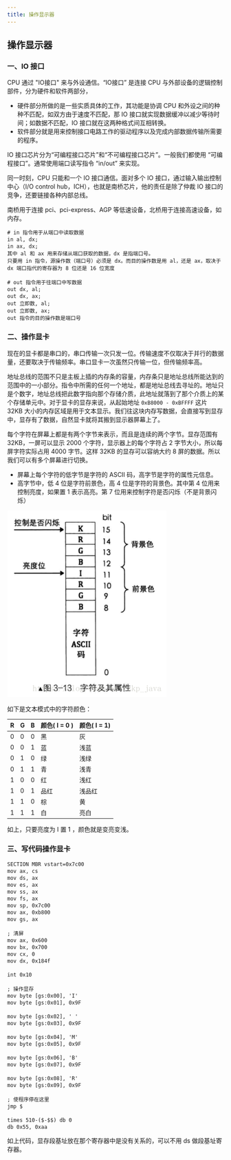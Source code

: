 ```yaml
---
title: 操作显示器
---
```


## 操作显示器

### 一、IO 接口

CPU 通过 "IO接口" 来与外设通信。“IO接口” 是连接 CPU 与外部设备的逻辑控制部件，分为硬件和软件两部分，

- 硬件部分所做的是一些实质具体的工作，其功能是协调 CPU 和外设之间的种种不匹配，如双方由于速度不匹配，那 IO 接口就实现数据缓冲以减少等待时间；如数据不匹配，IO 接口就在这两种格式间互相转换。
- 软件部分就是用来控制接口电路工作的驱动程序以及完成内部数据传输所需要的程序。

IO 接口芯片分为“可编程接口芯片”和“不可编程接口芯片”。一般我们都使用 “可编程接口”。通常使用端口读写指令 “in/out” 来实现。

同一时刻，CPU 只能和一个 IO 接口通信。面对多个 IO 接口，通过输入输出控制中心（I/O control hub，ICH），也就是南桥芯片，他的责任是除了仲裁 IO 接口的竞争，还要链接各种内部总线。

南桥用于连接 pci、pci-express、AGP 等低速设备，北桥用于连接高速设备，如内存。

```
# in 指令用于从端口中读取数据
in al, dx;
in ax, dx;
其中 al 和 ax 用来存储从端口获取的数据，dx 是指端口号。
只要用 in 指令，源操作数（端口号）必须是 dx。而目的操作数是用 al，还是 ax，取决于 dx 端口指代的寄存器为 8 位还是 16 位宽度

# out 指令用于往端口中写数据
out dx, al;
out dx, ax;
out 立即数, al;
out 立即数, ax;
out 指令的目的操作数是端口号
```

### 二、操作显卡

现在的显卡都是串口的，串口传输一次只发一位。传输速度不仅取决于并行的数据量，还要取决于传输频率。串口显卡一次虽然只传输一位，但传输频率高。

地址总线的范围不只是主板上插的内存条的容量，内存条只是地址总线所能达到的范围中的一小部分。指令中所需的任何一个地址，都是地址总线去寻址的。地址只是个数字，地址总线把此数字指向那个存储介质，此地址就落到了那个介质上的某个存储单元中。对于显卡的显存来说，从起始地址 `0xB8000 - 0xBFFFF` 这片 32KB 大小的内存区域是用于文本显示。我们往这块内存写数据，会直接写到显存中，显存有了数据，自然显卡就将其搬到显示器屏幕上了。

每个字符在屏幕上都是有两个字节来表示，而且是连续的两个字节。显存范围有 32KB，一屏可以显示 2000 个字符，显示器上的每个字符占 2 字节大小，所以每屏字符实际占用 4000 字节。这样 32KB 的显存可以容纳大约 8 屏的数据。所以我们可以有多个屏幕进行切换。

- 屏幕上每个字符的低字节是字符的 ASCII 码，高字节是字符的属性元信息。
- 高字节中，低 4 位是字符前景色，高 4 位是字符的背景色。其中第 4 位用来控制亮度，如果置 1 表示高亮。第 7 位用来控制字符是否闪烁（不是背景闪烁）

![](./image/字符及其属性.png)

如下是文本模式中的字符颜色：

| R    | G    | B    | 颜色( I = 0 ) | 颜色( I = 1) |
| ---- | ---- | ---- | ------------- | ------------ |
| 0    | 0    | 0    | 黑            | 灰           |
| 0    | 0    | 1    | 蓝            | 浅蓝         |
| 0    | 1    | 0    | 绿            | 浅绿         |
| 0    | 1    | 1    | 青            | 浅青         |
| 1    | 0    | 0    | 红            | 浅红         |
| 1    | 0    | 1    | 品红          | 浅品红       |
| 1    | 1    | 0    | 棕            | 黄           |
| 1    | 1    | 1    | 白            | 亮白         |

如上，只要亮度为 I 置 1 ，颜色就是变亮变浅。

### 三、写代码操作显卡

```
SECTION MBR vstart=0x7c00
mov ax, cs
mov ds, ax
mov es, ax
mov ss, ax
mov fs, ax
mov sp, 0x7c00
mov ax, 0xb800
mov gs, ax 

; 清屏
mov ax, 0x600
mov bx, 0x700
mov cx, 0
mov dx, 0x184f

int 0x10

; 操作显存
mov byte [gs:0x00], 'I'
mov byte [gs:0x01], 0x9F

mov byte [gs:0x02], ' '
mov byte [gs:0x03], 0x9F

mov byte [gs:0x04], 'M'
mov byte [gs:0x05], 0x9F

mov byte [gs:0x06], 'B'
mov byte [gs:0x07], 0x9F

mov byte [gs:0x08], 'R'
mov byte [gs:0x09], 0x9F

; 使程序停在这里
jmp $

times 510-($-$$) db 0
db 0x55, 0xaa
```

如上代码，显存段基址放在那个寄存器中是没有关系的，可以不用 ds 做段基址寄存器。

